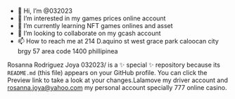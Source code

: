 - 👋 Hi, I’m @032023
- 👀 I’m interested in my games prices online account
- 🌱 I’m currently learning NFT games onlines and asset
- 💞️ I’m looking to collaborate on my gcash account
- 📫 How to reach me at 214 D.aquino st west grace park caloocan city brgy 57 area code 1400 phillipinea

Rosanna Rodriguez Joya
032023/ is a ✨ special ✨ repository because its `README.md` (this file) appears on your GitHub profile.
You can click the Preview link to take a look at your changes.Lalamove my 
driver account and rosanna.joya@yahoo.com my personal account specially 777 online casino.
